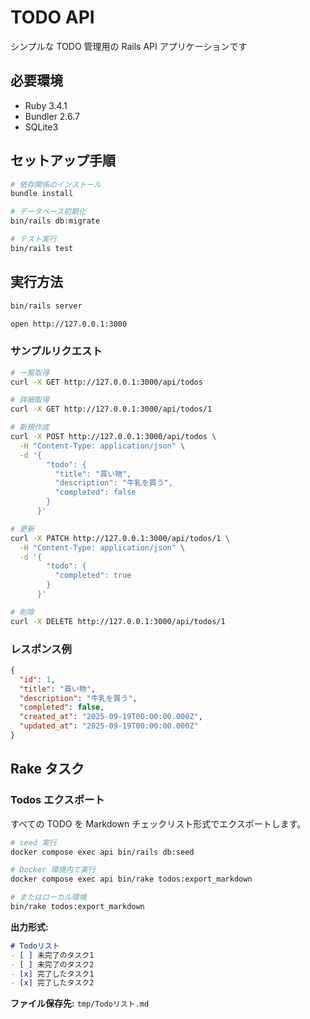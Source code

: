 # TODO API

シンプルな TODO 管理用の Rails API アプリケーションです

## 必要環境
- Ruby 3.4.1
- Bundler 2.6.7
- SQLite3

## セットアップ手順

```bash
# 依存関係のインストール
bundle install

# データベース初期化
bin/rails db:migrate

# テスト実行
bin/rails test

```

## 実行方法

```bash
bin/rails server

open http://127.0.0.1:3000
```

### サンプルリクエスト

```bash
# 一覧取得
curl -X GET http://127.0.0.1:3000/api/todos

# 詳細取得
curl -X GET http://127.0.0.1:3000/api/todos/1

# 新規作成
curl -X POST http://127.0.0.1:3000/api/todos \
  -H "Content-Type: application/json" \
  -d '{
        "todo": {
          "title": "買い物",
          "description": "牛乳を買う",
          "completed": false
        }
      }'

# 更新
curl -X PATCH http://127.0.0.1:3000/api/todos/1 \
  -H "Content-Type: application/json" \
  -d '{
        "todo": {
          "completed": true
        }
      }'

# 削除
curl -X DELETE http://127.0.0.1:3000/api/todos/1
```

### レスポンス例
```json
{
  "id": 1,
  "title": "買い物",
  "description": "牛乳を買う",
  "completed": false,
  "created_at": "2025-09-19T00:00:00.000Z",
  "updated_at": "2025-09-19T00:00:00.000Z"
}
```

## Rake タスク

### Todos エクスポート

すべての TODO を Markdown チェックリスト形式でエクスポートします。

```bash
# seed 実行
docker compose exec api bin/rails db:seed

# Docker 環境内で実行
docker compose exec api bin/rake todos:export_markdown

# またはローカル環境
bin/rake todos:export_markdown
```

**出力形式:**
```markdown
# Todoリスト
- [ ] 未完了のタスク1
- [ ] 未完了のタスク2
- [x] 完了したタスク1
- [x] 完了したタスク2
```

**ファイル保存先:** `tmp/Todoリスト.md`
```
